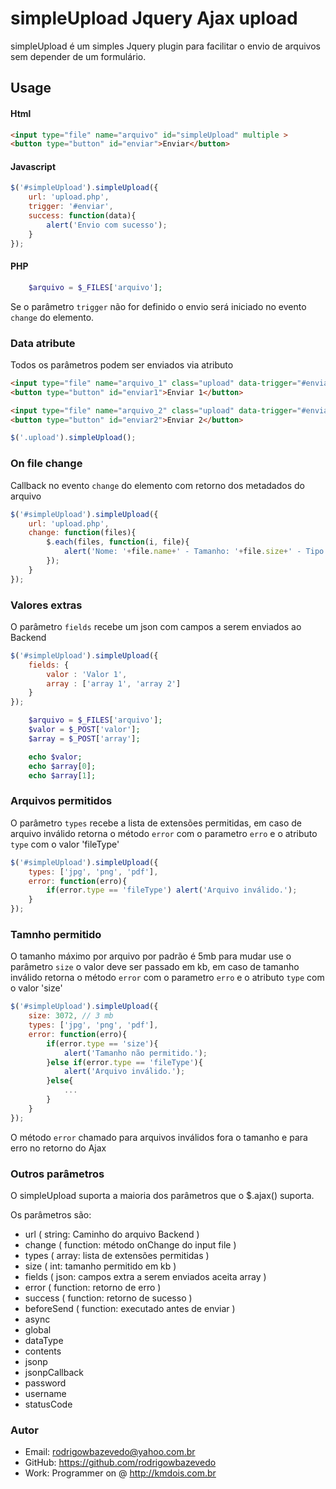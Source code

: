 simpleUpload Jquery Ajax upload
====================================

simpleUpload é um simples Jquery plugin para facilitar o envio de arquivos
sem depender de um formulário.

## Usage

#### Html

```html
<input type="file" name="arquivo" id="simpleUpload" multiple >
<button type="button" id="enviar">Enviar</button>
```

#### Javascript

```javascript
$('#simpleUpload').simpleUpload({
	url: 'upload.php',
	trigger: '#enviar',
	success: function(data){
		alert('Envio com sucesso');
	}
});
```

#### PHP

```php
	$arquivo = $_FILES['arquivo'];
```

Se o parâmetro `trigger` não for definido o envio será iniciado
no evento `change` do elemento.

### Data atribute
Todos os parâmetros podem ser enviados via atributo

```html
<input type="file" name="arquivo_1" class="upload" data-trigger="#enviar1" data-url="upload1.php" multiple >
<button type="button" id="enviar1">Enviar 1</button>

<input type="file" name="arquivo_2" class="upload" data-trigger="#enviar1" data-url="upload2.php" multiple >
<button type="button" id="enviar2">Enviar 2</button>
```

```javascript
$('.upload').simpleUpload();
```

### On file change

Callback no evento `change` do elemento com retorno dos metadados
do arquivo

```javascript
$('#simpleUpload').simpleUpload({
	url: 'upload.php',
	change: function(files){
		$.each(files, function(i, file){
			alert('Nome: '+file.name+' - Tamanho: '+file.size+' - Tipo: '+file.type);
		});
	}
});
```

### Valores extras

O parâmetro `fields` recebe um json com campos a serem enviados ao Backend

```javascript
$('#simpleUpload').simpleUpload({
	fields: {
		valor : 'Valor 1',
		array : ['array 1', 'array 2']
	}
});
```

```php
	$arquivo = $_FILES['arquivo'];
	$valor = $_POST['valor'];
	$array = $_POST['array'];

	echo $valor;
	echo $array[0];
	echo $array[1];
```

### Arquivos permitidos

O parâmetro `types` recebe a lista de extensões permitidas, em caso
de arquivo inválido retorna o método `error` com o parametro `erro`
e o atributo `type` com o valor 'fileType'

```javascript
$('#simpleUpload').simpleUpload({
	types: ['jpg', 'png', 'pdf'],
	error: function(erro){
		if(error.type == 'fileType') alert('Arquivo inválido.');
	}
});
```

### Tamnho permitido
O tamanho máximo por arquivo por padrão é 5mb para mudar
use o parâmetro `size` o valor deve ser passado em kb,
em caso de tamanho inválido retorna o método `error` com o parametro `erro`
e o atributo `type` com o valor 'size'

```javascript
$('#simpleUpload').simpleUpload({
	size: 3072, // 3 mb
	types: ['jpg', 'png', 'pdf'],
	error: function(erro){
		if(error.type == 'size'){
			alert('Tamanho não permitido.');
		}else if(error.type == 'fileType'){
			alert('Arquivo inválido.');
		}else{
			...
		}
	}
});
```

O método `error` chamado para arquivos inválidos fora o tamanho e para erro no retorno do Ajax


### Outros parâmetros

O simpleUpload suporta a maioria dos parâmetros que o $.ajax() suporta.

Os parâmetros são:
- url ( string: Caminho do arquivo Backend )
- change ( function: método onChange do input file  )
- types ( array: lista de extensões permitidas )
- size ( int: tamanho permitido em kb )
- fields ( json: campos extra a serem enviados aceita array )
- error ( function: retorno de erro )
- success ( function: retorno de sucesso )
- beforeSend ( function: executado antes de enviar )
- async
- global
- dataType
- contents
- jsonp
- jsonpCallback
- password
- username
- statusCode

### Autor
- Email: rodrigowbazevedo@yahoo.com.br
- GitHub: https://github.com/rodrigowbazevedo
- Work: Programmer on  @ http://kmdois.com.br

